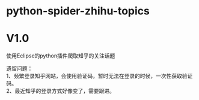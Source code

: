 # python-spider-zhihu-topics

# V1.0
使用Eclipse的python插件爬取知乎的关注话题

遗留问题：<br/>
        1、频繁登录知乎网站，会使用验证码，暂时无法在登录的时候，一次性获取验证码。<br/>
        2、最近知乎的登录方式好像变了，需要跟进。
